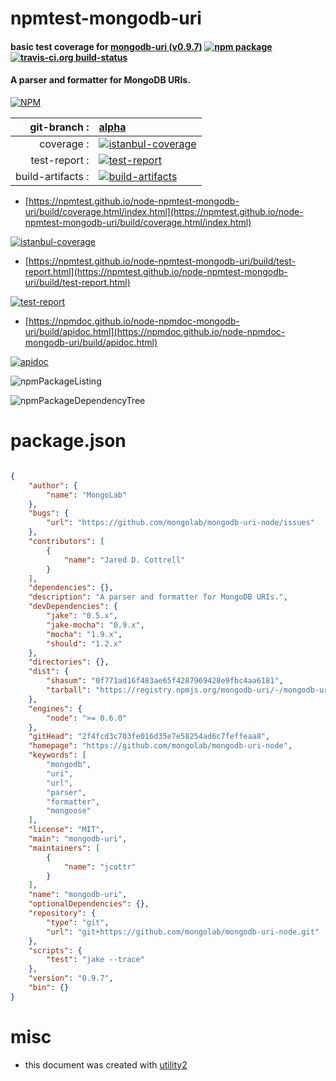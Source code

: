 # npmtest-mongodb-uri

#### basic test coverage for  [mongodb-uri (v0.9.7)](https://github.com/mongolab/mongodb-uri-node)  [![npm package](https://img.shields.io/npm/v/npmtest-mongodb-uri.svg?style=flat-square)](https://www.npmjs.org/package/npmtest-mongodb-uri) [![travis-ci.org build-status](https://api.travis-ci.org/npmtest/node-npmtest-mongodb-uri.svg)](https://travis-ci.org/npmtest/node-npmtest-mongodb-uri)

#### A parser and formatter for MongoDB URIs.

[![NPM](https://nodei.co/npm/mongodb-uri.png?downloads=true&downloadRank=true&stars=true)](https://www.npmjs.com/package/mongodb-uri)

| git-branch : | [alpha](https://github.com/npmtest/node-npmtest-mongodb-uri/tree/alpha)|
|--:|:--|
| coverage : | [![istanbul-coverage](https://npmtest.github.io/node-npmtest-mongodb-uri/build/coverage.badge.svg)](https://npmtest.github.io/node-npmtest-mongodb-uri/build/coverage.html/index.html)|
| test-report : | [![test-report](https://npmtest.github.io/node-npmtest-mongodb-uri/build/test-report.badge.svg)](https://npmtest.github.io/node-npmtest-mongodb-uri/build/test-report.html)|
| build-artifacts : | [![build-artifacts](https://npmtest.github.io/node-npmtest-mongodb-uri/glyphicons_144_folder_open.png)](https://github.com/npmtest/node-npmtest-mongodb-uri/tree/gh-pages/build)|

- [https://npmtest.github.io/node-npmtest-mongodb-uri/build/coverage.html/index.html](https://npmtest.github.io/node-npmtest-mongodb-uri/build/coverage.html/index.html)

[![istanbul-coverage](https://npmtest.github.io/node-npmtest-mongodb-uri/build/screenCapture.buildCi.browser.%252Ftmp%252Fbuild%252Fcoverage.lib.html.png)](https://npmtest.github.io/node-npmtest-mongodb-uri/build/coverage.html/index.html)

- [https://npmtest.github.io/node-npmtest-mongodb-uri/build/test-report.html](https://npmtest.github.io/node-npmtest-mongodb-uri/build/test-report.html)

[![test-report](https://npmtest.github.io/node-npmtest-mongodb-uri/build/screenCapture.buildCi.browser.%252Ftmp%252Fbuild%252Ftest-report.html.png)](https://npmtest.github.io/node-npmtest-mongodb-uri/build/test-report.html)

- [https://npmdoc.github.io/node-npmdoc-mongodb-uri/build/apidoc.html](https://npmdoc.github.io/node-npmdoc-mongodb-uri/build/apidoc.html)

[![apidoc](https://npmdoc.github.io/node-npmdoc-mongodb-uri/build/screenCapture.buildCi.browser.%252Ftmp%252Fbuild%252Fapidoc.html.png)](https://npmdoc.github.io/node-npmdoc-mongodb-uri/build/apidoc.html)

![npmPackageListing](https://npmtest.github.io/node-npmtest-mongodb-uri/build/screenCapture.npmPackageListing.svg)

![npmPackageDependencyTree](https://npmtest.github.io/node-npmtest-mongodb-uri/build/screenCapture.npmPackageDependencyTree.svg)



# package.json

```json

{
    "author": {
        "name": "MongoLab"
    },
    "bugs": {
        "url": "https://github.com/mongolab/mongodb-uri-node/issues"
    },
    "contributors": [
        {
            "name": "Jared D. Cottrell"
        }
    ],
    "dependencies": {},
    "description": "A parser and formatter for MongoDB URIs.",
    "devDependencies": {
        "jake": "0.5.x",
        "jake-mocha": "0.9.x",
        "mocha": "1.9.x",
        "should": "1.2.x"
    },
    "directories": {},
    "dist": {
        "shasum": "0f771ad16f483ae65f4287969428e9fbc4aa6181",
        "tarball": "https://registry.npmjs.org/mongodb-uri/-/mongodb-uri-0.9.7.tgz"
    },
    "engines": {
        "node": ">= 0.6.0"
    },
    "gitHead": "2f4fcd3c703fe016d35e7e58254ad6c7feffeaa8",
    "homepage": "https://github.com/mongolab/mongodb-uri-node",
    "keywords": [
        "mongodb",
        "uri",
        "url",
        "parser",
        "formatter",
        "mongoose"
    ],
    "license": "MIT",
    "main": "mongodb-uri",
    "maintainers": [
        {
            "name": "jcottr"
        }
    ],
    "name": "mongodb-uri",
    "optionalDependencies": {},
    "repository": {
        "type": "git",
        "url": "git+https://github.com/mongolab/mongodb-uri-node.git"
    },
    "scripts": {
        "test": "jake --trace"
    },
    "version": "0.9.7",
    "bin": {}
}
```



# misc
- this document was created with [utility2](https://github.com/kaizhu256/node-utility2)
